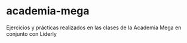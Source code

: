 # academia-mega
Ejercicios y prácticas realizados en las clases de la Academia Mega en conjunto con Liderly
